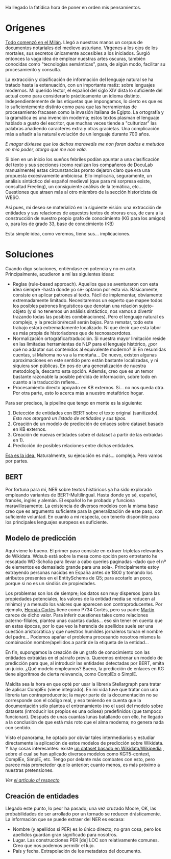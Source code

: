 Ha llegado la fatídica hora de poner en orden mis pensamientos.

# Orígenes

[Todo comenzó en el Milán](https://www.youtube.com/watch?v=FDNiE5CKuSw). Llegó a nuestras manos un corpus de documentos notariales del medievo asturiano. Vírgenes a los ojos de los mortales, sus secretos únicamente accesibles a los iniciados.
Surgió entonces la vaga idea de emplear nuestras artes oscuras, también conocidas como "tecnologías semánticas", para, de algún modo, facilitar su procesamiento y consulta. 

La extracción y clasificación de información del lenguaje natural se ha tratado hasta la extenuación, con un importante matiz: sobre lenguajes modernos. Mi querido lector, el español del siglo XIV dista lo suficiente del actual como para considerarlo prácticamente un idioma distinto.
Independientemente de las etiquetas que impongamos, lo cierto es que es lo suficientemente distinto como para que las herramientas de procesamiento fracasen como la invasión italiana de Egipto.
La ortografía y la gramática es una invención moderna; estos textos plasman el lenguaje hablado a gusto del escritor, que muchas veces tiende a "culturizar" las palabras añadiendo caracteres extra y otras gracietas. Una complicación más a añadir a la natural evolución de un lenguaje durante 700 años.

_E magar dixiesse que los dichos maravedís me non foran dados e metudos en mio poder, otorgo que me non vala._

Si bien en un inicio los sueños febriles podían apuntar a una clasificación del texto y sus secciones (como realizan los compañeros de DocuLab manualmente) estas circunstancias pronto dejaron claro que era una propuesta excesivamente ambiciosa.
Ello implicaría, seguramente, un análisis sintáctico del español medieval (que para mi sorpresa existe, consultad Freeling), un consiguiente análisis de la temática, etc... Cuestiones que atraen más al otro miembro de la sección historicista de WESO.

Así pues, mi deseo se materializó en la siguiente visión: una extracción de entidades y sus relaciones de aquestos textos de otroras eras, de cara a la construcción de nuestro propio grafo de conocimiento (KG para los amigos) o, para los de grado 33, base de conocimiento (KB)

Esta simple idea, como veremos, tiene sus... implicaciones.

# Soluciones

Cuando digo soluciones, entiéndase en potencia y no en acto. Principalmente, acudieron a mí las siguientes ideas:
* Reglas (rule-based approach). Aquellos que se aventuraron con esta idea siempre -hasta donde yo sé- optaron por esta vía. Básicamente, consiste en aplicar patrones al texto. Fácil de implementar, obviamente extremadamente limitado.
  Necesitaremos un experto que mapee todos los posibles patrones linguísticos que denotan una relación sujeto-objeto (y si no tenemos un análisis sintáctico, nos vamos a divertir trazando todas las posibles combinaciones). Pero el lenguaje natural es complejo, y la precisión/recall serán bajos.
  Para rematar, todo este trabajo estará extremadamente localizado. Ni que decir que esta labor es más propia de historiadores que de tecnosacerdotes.
* Normalización ortográfica/traducción. Si nuestra mayor limitación reside en las limitadas herramientas de NLP para el lenguaje histórico, ¿por qué no adaptar sus contenidos al equivalente moderno? Si En resumidas cuentas, si Mahoma no va a la montaña...
  De nuevo, existen algunas aproximaciones en este sentido pero están bastante localizadas, y ni siquiera son públicas. En pos de una generalización de nuestra metodología, descarto esta opción. Además, creo que es un temor bastante razonable la posible pérdida de información, sobre todo en cuanto a la traducción refiere...
* Procesamiento directo apoyado en KB externos. Sí... no nos queda otra. Por otra parte, esto lo acerca más a nuestro metafórico hogar.

Para ser precisos, la pipeline que tengo en mente es la siguiente:

1. Detección de entidades con BERT sobre el texto original (sanitizado). _Esto nos otorgará un listado de entidades y sus tipos._
2. Creación de un modelo de predicción de enlaces sobre dataset basado en KB externos.
3. Creación de nuevas entidades sobre el dataset a partir de las extraídas en 1).
4. Predicción de posibles relaciones entre dichas entidades.

[Esa es la idea.](https://www.youtube.com/watch?v=jbMyybiLbdE) Naturalmente, su ejecución es más... compleja. Pero vamos por partes.

## BERT

Por fortuna para mí, NER sobre textos históricos ya ha sido explorado empleando variantes de BERT-Multilingual. Hasta donde yo sé, español, francés, inglés y alemán. El español lo he probado y funciona maravillosamente. La existencia de diversos modelos con la misma base creo que es argumento suficiente para la generalización de este paso, con suficiente voluntad. En cuanto a mí respecta, con tenerlo disponible para los principales lenguajes europeos es suficiente.

## Modelo de predicción

Aquí viene lo bueno. El primer paso consiste en extraer tripletas relevantes de Wikidata. Wdsub está sobre la mesa como opción pero entretanto he rescatado WD-Scholia para llevar a cabo queries paginadas -dado que el nº de elementos es demasiado grande para una sola-. Principalmente estoy extrayendo personas nacidas en España antes de 1800 y tomando los atributos presentes en el EntitySchema de Q5; para acotarlo un poco, porque si no es un sindiós de propiedades.

Los problemas son los de siempre; los datos son muy dispersos (para las propiedades potenciales, los valores de la entidad media se reducen al mínimo) y a menudo los valores que aparecen son contraproducentes. Por ejemplo, [Hernán Cortés](https://www.wikidata.org/wiki/Q7326) tiene como P734 Cortés, pero su padre [Martín](https://www.wikidata.org/wiki/Q50824534) carece de dicho valor. Para inferir cuestiones tales como relaciones paterno-filiales, plantea unas cuantas dudas... eso sin tener en cuenta que en estas épocas, por lo que veo la herencia de apellidos suele ser una cuestión aristocrática y que nuestros humildes jornaleros toman el nombre del padre... Podemos apañar el problema procesando nosotros mismos la combinación nombre/apellidos a partir de la etiqueta de la entidad...

En fin, supongamos la creación de un grafo de conocimiento con las entidades extraídas en el párrafo previo. Queremos entrenar un modelo de predicción para que, al introducir las entidades detectadas por BERT, emita un juicio. ¿Qué modelo empleamos? Bueno, la predicción de enlaces en KG tiene algoritmos de cierta relevancia, como ComplEx o SimplE. 

Maldita sea la hora en que opté por usar la librería Stellargraph para tratar de aplicar ComplEx (viene integrado). En mi vida tuve que tratar con una librería tan contraproducente; la mayor parte de la documentación no se corresponde con el código real, y eso teniendo en cuenta que la documentación sólo plantea el entrenamiento (no el uso) del modelo sobre datasets (introducir los propios es una odisea) predefinidos (que tampoco funcionan). Después de unas cuantas lunas batallando con ello, he llegado a la conclusión de que está más roto que el alma moderna; no genera nada con sentido.

Visto el panorama, he optado por obviar tales intermediarios y estudiar directamente la aplicación de estos modelos de predicción sobre Wikidata. Y hay cosas interesantes: existe [un dataset basado en Wikidata/Wikipedia](https://paperswithcode.com/sota/link-prediction-on-wikidata5m) , sobre el cual se han aplicado diversos modelos como KGT5-context, ComplEx, SimplE, etc. Tengo por delante más combates con esto, pero parece más prometedor que lo anterior; cuanto menos, es más próximo a nuestras pretensiones.

*Ver [el artículo al respecto](./link.md)*

## Creación de entidades 

Llegado este punto, lo peor ha pasado; una vez cruzado Moore, OK, las probabilidades de ser arrollado por un tornado se reducen drásticamente. La información que se puede extraer del NER es escasa:
* Nombre (y apellidos si PER) es lo único directo; no gran cosa, pero los apellidos guardan gran significado para nosotros.
* Lugar. Las construcciones PER \[de\] LOC son relativamente comunes. Creo que nos podemos permitir el lujo.
* País y fecha. Extrapolación de los metadatos del documento.
